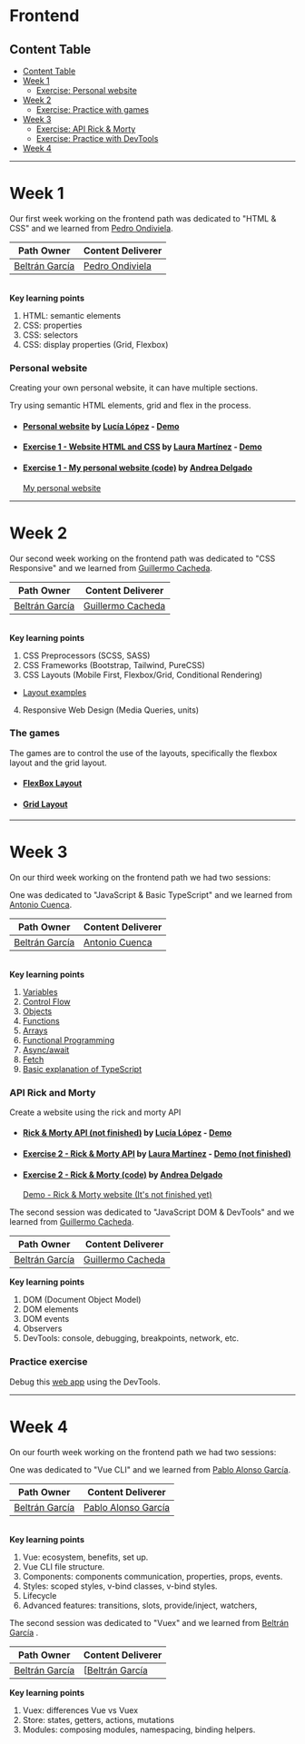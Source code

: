 # Frontend

## Content Table
- [Content Table](#content-table)
- [Week 1](#week-1)
  - [Exercise: Personal website](#personal-website)
- [Week 2](#week-2)
  - [Exercise: Practice with games](#the-games)
- [Week 3](#week-3)
  - [Exercise: API Rick & Morty](#api-rick-and-morty)
  - [Exercise: Practice with DevTools](#practice-exercise)
- [Week 4](#week-4)



----------------------------------------------------------------
# Week 1
Our first week working on the frontend path was dedicated to "HTML & CSS" and we learned from [Pedro Ondiviela](https://github.com/PedroOndh).

| **Path Owner** | **Content Deliverer** | 
| --- | --- | 
| [Beltrán García](https://github.com/tiborux) | [Pedro Ondiviela](https://github.com/PedroOndh)|

\
**Key learning points** <!-- (Do not change this line!!!) -->
1. HTML: semantic elements
2. CSS: properties
3. CSS: selectors
4. CSS: display properties (Grid, Flexbox)

### Personal website
Creating your own personal website, it can have multiple sections.

Try using semantic HTML elements, grid and flex in the process.
- #### [Personal website](https://github.com/zhuzilu/personal-website/) by [Lucía López](https://github.com/zhuzilu) - [Demo](https://zhuzilu.github.io/personal-website/src/index.html)
- #### [Exercise 1 - Website HTML and CSS](https://github.com/lauramargar/EJ1-HTML-CSS) by [Laura Martínez](https://github.com/lauramargar) - [Demo](https://lauramargar.github.io/EJ1-HTML-CSS/www/index.html)
- #### [Exercise 1 - My personal website (code)](https://github.com/andreadlgdo/andrea-HTMLCSS-week1) by [Andrea Delgado](https://github.com/andreadlgdo) 
  [My personal website](https://andreadlgdo.github.io/andrea-HTMLCSS-week1/src/index.html) 

----------------------------------------------------------------

# Week 2
Our second week working on the frontend path was dedicated to "CSS Responsive" and we learned from [Guillermo Cacheda](https://github.com/CachedaCodes).

| **Path Owner** | **Content Deliverer** | 
| --- | --- | 
| [Beltrán García](https://github.com/tiborux) | [Guillermo Cacheda](https://github.com/CachedaCodes)| 

\
**Key learning points** <!-- (Do not change this line!!!) -->
1. CSS Preprocessors (SCSS, SASS)
2. CSS Frameworks (Bootstrap, Tailwind, PureCSS)
3. CSS Layouts (Mobile First, Flexbox/Grid, Conditional Rendering)
  - [Layout examples](https://codepen.io/collection/kNGVpq?cursor=eyJjb2xsZWN0aW9uX2lkIjoia05HVnBxIiwiY29sbGVjdGlvbl90b2tlbiI6bnVsbCwibGltaXQiOjQsIm1heF9pdGVtcyI6NSwib2Zmc2V0IjowLCJwYWdlIjoxLCJzb3J0X2J5IjoicG9zaXRpb24iLCJzb3J0X29yZGVyIjoiQXNjIn0=)
4. Responsive Web Design (Media Queries, units)

### The games
The games are to control the use of the layouts, specifically the flexbox layout and the grid layout.

- #### [FlexBox Layout](https://flexboxfroggy.com)
- #### [Grid Layout](https://cssgridgarden.com)

----------------------------------------------------------------

# Week 3
On our third week  working on the frontend path we had two sessions:

One was dedicated to "JavaScript & Basic TypeScript" and we learned from [Antonio Cuenca](https://github.com/antonioc-empathy).

| **Path Owner** | **Content Deliverer** | 
| --- | --- | 
| [Beltrán García](https://github.com/tiborux) | [Antonio Cuenca](https://github.com/antonioc-empathy)| 

\
**Key learning points** <!-- (Do not change this line!!!) -->
1. [Variables](https://searchbroker.atlassian.net/wiki/spaces/~515286385/pages/3753476188/01.+Variables)
2. [Control Flow](https://searchbroker.atlassian.net/wiki/spaces/~515286385/pages/3753640038/02.+Control+Flow)
3. [Objects](https://searchbroker.atlassian.net/wiki/spaces/~515286385/pages/3753181346/03.+Objects)
4. [Functions](https://searchbroker.atlassian.net/wiki/spaces/~515286385/pages/3753181353/04.+Functions)
5. [Arrays](https://searchbroker.atlassian.net/wiki/spaces/~515286385/pages/3752460411/05.+Arrays)
6. [Functional Programming](https://searchbroker.atlassian.net/wiki/spaces/~515286385/pages/3753476195/06.+Functional+Programming)
7. [Async/await](https://searchbroker.atlassian.net/wiki/spaces/~515286385/pages/3753246877/07.+Async+await)
8. [Fetch](https://searchbroker.atlassian.net/wiki/spaces/~515286385/pages/3753148543/08.+Fetch)
9. [Basic explanation of TypeScript](https://searchbroker.atlassian.net/wiki/spaces/~515286385/pages/3753148564/09.+Basic+explanation+of+TypeScript)

### API Rick and Morty
Create a website using the rick and morty API

- #### [Rick & Morty API (not finished)](https://github.com/zhuzilu/rick-morty-api) by [Lucía López](https://github.com/zhuzilu) - [Demo](https://zhuzilu.github.io/rick-morty-api/www/)
- #### [Exercise 2 - Rick & Morty API](https://github.com/lauramargar/RickyMorty) by [Laura Martínez](https://github.com/lauramargar) - [Demo (not finished)](https://lauramargar.github.io/RickyMorty/www/index.html)
- #### [Exercise 2 - Rick & Morty (code)](https://github.com/andreadlgdo/andrea-js-week3) by [Andrea Delgado](https://github.com/andreadlgdo) 
  [Demo - Rick & Morty website (It's not finished yet)](https://andreadlgdo.github.io/andrea-js-week3/src/index.html) 
  
The second session was dedicated to "JavaScript DOM & DevTools" and we learned from [Guillermo Cacheda](https://github.com/CachedaCodes).

| **Path Owner** | **Content Deliverer** | 
| --- | --- | 
| [Beltrán García](https://github.com/tiborux) | [Guillermo Cacheda](https://github.com/CachedaCodes)| \ 


**Key learning points** <!-- (Do not change this line!!!) -->
1. DOM (Document Object Model)
2. DOM elements
3. DOM events
4. Observers
5. DevTools: console, debugging, breakpoints, network, etc.

### Practice exercise
Debug this [web app](https://codepen.io/CachedaCodes/pen/yLjmJEK?editors=0010) using the DevTools.

----------------------------------------------------------------

# Week 4
On our fourth week working on the frontend path we had two sessions:

One was dedicated to "Vue CLI" and we learned from [Pablo Alonso García](https://github.com/alonsogarciapablo).

| **Path Owner** | **Content Deliverer** | 
| --- | --- | 
| [Beltrán García](https://github.com/tiborux) | [Pablo Alonso García](https://github.com/alonsogarciapablo)| 

\
**Key learning points** <!-- (Do not change this line!!!) -->
1. Vue: ecosystem, benefits, set up.
2. Vue CLI file structure.
3. Components: components communication, properties, props, events.
4. Styles: scoped styles, v-bind classes, v-bind styles.
5. Lifecycle
6. Advanced features: transitions, slots, provide/inject, watchers, 

  
The second session was dedicated to "Vuex" and we learned from [Beltrán García](https://github.com/tiborux) .

| **Path Owner** | **Content Deliverer** | 
| --- | --- | 
| [Beltrán García](https://github.com/tiborux) | [[Beltrán García](https://github.com/tiborux)|  \ 


**Key learning points** <!-- (Do not change this line!!!) -->
1. Vuex: differences Vue vs Vuex
2. Store: states, getters, actions, mutations
3. Modules: composing modules, namespacing, binding helpers.
